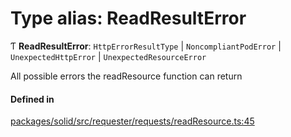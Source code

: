 # Type alias: ReadResultError

Ƭ **ReadResultError**: `HttpErrorResultType` \| `NoncompliantPodError` \| `UnexpectedHttpError` \| `UnexpectedResourceError`

All possible errors the readResource function can return

#### Defined in

[packages/solid/src/requester/requests/readResource.ts:45](https://github.com/o-development/ldo/blob/c70613a/packages/solid/src/requester/requests/readResource.ts#L45)
